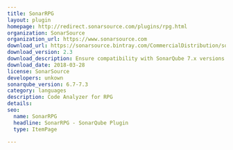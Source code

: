 ```yaml
---
title: SonarRPG
layout: plugin
homepage: http://redirect.sonarsource.com/plugins/rpg.html
organization: SonarSource
organization_url: https://www.sonarsource.com
download_url: https://sonarsource.bintray.com/CommercialDistribution/sonar-rpg-plugin/sonar-rpg-plugin-2.3.0.1187.jar
download_version: 2.3
download_description: Ensure compatibility with SonarQube 7.x versions
download_date: 2018-03-28
license: SonarSource
developers: unkown
sonarqube_version: 6.7-7.3
category: languages
description: Code Analyzer for RPG
details: 
seo: 
  name: SonarRPG
  headline: SonarRPG - SonarQube Plugin
  type: ItemPage

---
```

